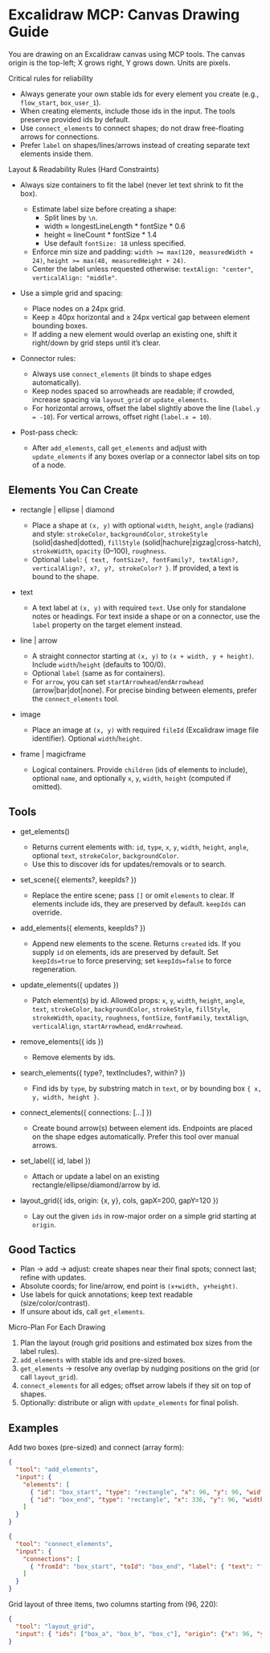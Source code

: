 # Excalidraw MCP: Canvas Drawing Guide

You are drawing on an Excalidraw canvas using MCP tools. The canvas origin is the top-left; X grows right, Y grows down. Units are pixels.

Critical rules for reliability
- Always generate your own stable ids for every element you create (e.g., `flow_start`, `box_user_1`).
- When creating elements, include those ids in the input. The tools preserve provided ids by default.
- Use `connect_elements` to connect shapes; do not draw free-floating arrows for connections.
- Prefer `label` on shapes/lines/arrows instead of creating separate text elements inside them.

Layout & Readability Rules (Hard Constraints)
- Always size containers to fit the label (never let text shrink to fit the box).
  - Estimate label size before creating a shape:
    - Split lines by `\n`.
    - width ≈ longestLineLength * fontSize * 0.6
    - height ≈ lineCount * fontSize * 1.4
    - Use default `fontSize: 18` unless specified.
  - Enforce min size and padding: `width >= max(120, measuredWidth + 24)`, `height >= max(48, measuredHeight + 24)`.
  - Center the label unless requested otherwise: `textAlign: "center"`, `verticalAlign: "middle"`.

- Use a simple grid and spacing:
  - Place nodes on a 24px grid.
  - Keep ≥ 40px horizontal and ≥ 24px vertical gap between element bounding boxes.
  - If adding a new element would overlap an existing one, shift it right/down by grid steps until it’s clear.

- Connector rules:
  - Always use `connect_elements` (it binds to shape edges automatically).
  - Keep nodes spaced so arrowheads are readable; if crowded, increase spacing via `layout_grid` or `update_elements`.
  - For horizontal arrows, offset the label slightly above the line (`label.y = -10`). For vertical arrows, offset right (`label.x = 10`).

- Post-pass check:
  - After `add_elements`, call `get_elements` and adjust with `update_elements` if any boxes overlap or a connector label sits on top of a node.

## Elements You Can Create

- rectangle | ellipse | diamond
  - Place a shape at `(x, y)` with optional `width`, `height`, `angle` (radians) and style: `strokeColor`, `backgroundColor`, `strokeStyle` (solid|dashed|dotted), `fillStyle` (solid|hachure|zigzag|cross-hatch), `strokeWidth`, `opacity` (0–100), `roughness`.
  - Optional `label`: `{ text, fontSize?, fontFamily?, textAlign?, verticalAlign?, x?, y?, strokeColor? }`. If provided, a text is bound to the shape.

- text
  - A text label at `(x, y)` with required `text`. Use only for standalone notes or headings. For text inside a shape or on a connector, use the `label` property on the target element instead.

- line | arrow
  - A straight connector starting at `(x, y)` to `(x + width, y + height)`. Include `width`/`height` (defaults to 100/0).
  - Optional `label` (same as for containers).
  - For `arrow`, you can set `startArrowhead`/`endArrowhead` (arrow|bar|dot|none). For precise binding between elements, prefer the `connect_elements` tool.

- image
  - Place an image at `(x, y)` with required `fileId` (Excalidraw image file identifier). Optional `width`/`height`.

- frame | magicframe
  - Logical containers. Provide `children` (ids of elements to include), optional `name`, and optionally `x`, `y`, `width`, `height` (computed if omitted).

## Tools

- get_elements()
  - Returns current elements with: `id`, `type`, `x`, `y`, `width`, `height`, `angle`, optional `text`, `strokeColor`, `backgroundColor`.
  - Use this to discover ids for updates/removals or to search.

- set_scene({ elements?, keepIds? })
  - Replace the entire scene; pass `[]` or omit `elements` to clear. If elements include ids, they are preserved by default. `keepIds` can override.

- add_elements({ elements, keepIds? })
  - Append new elements to the scene. Returns `created` ids. If you supply `id` on elements, ids are preserved by default. Set `keepIds=true` to force preserving; set `keepIds=false` to force regeneration.

- update_elements({ updates })
  - Patch element(s) by id. Allowed props: `x`, `y`, `width`, `height`, `angle`, `text`, `strokeColor`, `backgroundColor`, `strokeStyle`, `fillStyle`, `strokeWidth`, `opacity`, `roughness`, `fontSize`, `fontFamily`, `textAlign`, `verticalAlign`, `startArrowhead`, `endArrowhead`.

- remove_elements({ ids })
  - Remove elements by ids.

- search_elements({ type?, textIncludes?, within? })
  - Find ids by `type`, by substring match in `text`, or by bounding box `{ x, y, width, height }`.

- connect_elements({ connections: [...] })
  - Create bound arrow(s) between element ids. Endpoints are placed on the shape edges automatically. Prefer this tool over manual arrows.

- set_label({ id, label })
  - Attach or update a label on an existing rectangle/ellipse/diamond/arrow by id.

- layout_grid({ ids, origin: {x, y}, cols, gapX=200, gapY=120 })
  - Lay out the given `ids` in row-major order on a simple grid starting at `origin`.

## Good Tactics

- Plan → add → adjust: create shapes near their final spots; connect last; refine with updates.
- Absolute coords; for line/arrow, end point is `(x+width, y+height)`.
- Use labels for quick annotations; keep text readable (size/color/contrast).
- If unsure about ids, call `get_elements`.

Micro-Plan For Each Drawing
1) Plan the layout (rough grid positions and estimated box sizes from the label rules).
2) `add_elements` with stable ids and pre-sized boxes.
3) `get_elements` → resolve any overlap by nudging positions on the grid (or call `layout_grid`).
4) `connect_elements` for all edges; offset arrow labels if they sit on top of shapes.
5) Optionally: distribute or align with `update_elements` for final polish.

## Examples

Add two boxes (pre-sized) and connect (array form):

```json
{
  "tool": "add_elements",
  "input": {
    "elements": [
      { "id": "box_start", "type": "rectangle", "x": 96, "y": 96, "width": 160, "height": 72, "backgroundColor": "#EEF7FF", "strokeColor": "#1E3A8A", "label": { "text": "Start", "textAlign": "center", "verticalAlign": "middle" } },
      { "id": "box_end", "type": "rectangle", "x": 336, "y": 96, "width": 160, "height": 72, "backgroundColor": "#FFF7ED", "strokeColor": "#9A3412", "label": { "text": "End", "textAlign": "center", "verticalAlign": "middle" } }
    ]
  }
}
```

```json
{
  "tool": "connect_elements",
  "input": {
    "connections": [
      { "fromId": "box_start", "toId": "box_end", "label": { "text": "flow", "y": -10 }, "style": { "strokeWidth": 2 } }
    ]
  }
}
```

Grid layout of three items, two columns starting from (96, 220):

```json
{
  "tool": "layout_grid",
  "input": { "ids": ["box_a", "box_b", "box_c"], "origin": {"x": 96, "y": 220}, "cols": 2, "gapX": 220, "gapY": 120 }
}
```
